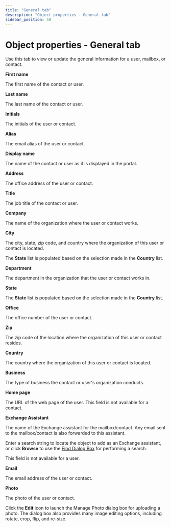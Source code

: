 ```yaml
---
title: "General tab"
description: "Object properties - General tab"
sidebar_position: 50
---
```


# Object properties - General tab

Use this tab to view or update the general information for a user, mailbox, or contact.

**First name**

The first name of the contact or user.

**Last name**

The last name of the contact or user.

**Initials**

The initials of the user or contact.

**Alias**

The email alias of the user or contact.

**Display name**

The name of the contact or user as it is displayed in the portal.

**Address**

The office address of the user or contact.

**Title**

The job title of the contact or user.

**Company**

The name of the organization where the user or contact works.

**City**

The city, state, zip code, and country where the organization of this user or contact is located.

The **State** list is populated based on the selection made in the **Country** list.

**Department**

The department in the organization that the user or contact works in.

**State**

The **State** list is populated based on the selection made in the **Country** list.

**Office**

The office number of the user or contact.

**Zip**

The zip code of the location where the organization of this user or contact resides.

**Country**

The country where the organization of this user or contact is located.

**Business**

The type of business the contact or user's organization conducts.

**Home page**

The URL of the web page of the user. This field is not available for a contact.

**Exchange Assistant**

The name of the Exchange assistant for the mailbox/contact. Any email sent to the mailbox/contact is
also forwarded to this assistant.

Enter a search string to locate the object to add as an Exchange assistant, or click **Browse** to
use the [Find Dialog Box](/docs/directorymanager/11.0/portal/generalfeatures/find.md) for performing
a search.

This field is not available for a user.

**Email**

The email address of the user or contact.

**Photo**

The photo of the user or contact.

Click the **Edit** icon to launch the Manage Photo dialog box for uploading a photo. The dialog box
also provides many image editing options, including rotate, crop, flip, and re-size.
